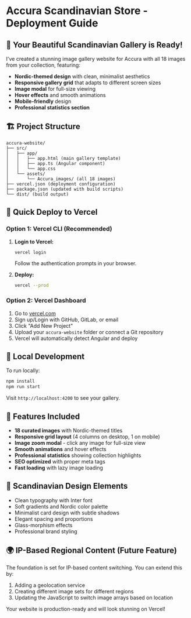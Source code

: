 # Accura Scandinavian Store - Deployment Guide

## 🎉 Your Beautiful Scandinavian Gallery is Ready!

I've created a stunning image gallery website for Accura with all 18 images from your collection, featuring:

- **Nordic-themed design** with clean, minimalist aesthetics
- **Responsive gallery grid** that adapts to different screen sizes
- **Image modal** for full-size viewing
- **Hover effects** and smooth animations
- **Mobile-friendly** design
- **Professional statistics section**

## 🏗️ Project Structure

```
accura-website/
├── src/
│   ├── app/
│   │   ├── app.html (main gallery template)
│   │   ├── app.ts (Angular component)
│   │   └── app.css
│   └── assets/
│       └── Accura_images/ (all 18 images)
├── vercel.json (deployment configuration)
├── package.json (updated with build scripts)
└── dist/ (build output)
```

## 🚀 Quick Deploy to Vercel

### Option 1: Vercel CLI (Recommended)
1. **Login to Vercel:**
   ```bash
   vercel login
   ```
   Follow the authentication prompts in your browser.

2. **Deploy:**
   ```bash
   vercel --prod
   ```

### Option 2: Vercel Dashboard
1. Go to [vercel.com](https://vercel.com)
2. Sign up/Login with GitHub, GitLab, or email
3. Click "Add New Project"
4. Upload your `accura-website` folder or connect a Git repository
5. Vercel will automatically detect Angular and deploy

## 🔧 Local Development

To run locally:
```bash
npm install
npm run start
```

Visit `http://localhost:4200` to see your gallery.

## 📱 Features Included

- **18 curated images** with Nordic-themed titles
- **Responsive grid layout** (4 columns on desktop, 1 on mobile)
- **Image zoom modal** - click any image for full-size view
- **Smooth animations** and hover effects
- **Professional statistics** showing collection highlights
- **SEO optimized** with proper meta tags
- **Fast loading** with lazy image loading

## 🎨 Scandinavian Design Elements

- Clean typography with Inter font
- Soft gradients and Nordic color palette
- Minimalist card design with subtle shadows
- Elegant spacing and proportions
- Glass-morphism effects
- Professional brand styling

## 🌍 IP-Based Regional Content (Future Feature)

The foundation is set for IP-based content switching. You can extend this by:
1. Adding a geolocation service
2. Creating different image sets for different regions
3. Updating the JavaScript to switch image arrays based on location

Your website is production-ready and will look stunning on Vercel!